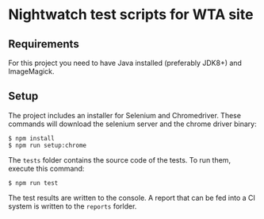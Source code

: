 # Nightwatch test scripts for WTA site

## Requirements
For this project you need to have Java installed (preferably JDK8+) and ImageMagick.

## Setup
The project includes an installer for Selenium and Chromedriver. These commands will download the selenium server and the chrome driver binary:

```
$ npm install
$ npm run setup:chrome
```
The `tests` folder contains the source code of the tests. To run them, execute this command:

```
$ npm run test
```
The test results are written to the console. A report that can be fed into a CI system is written to the `reports` forlder.
